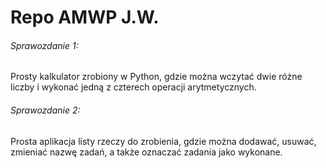 # Repo AMWP J.W.

###### Sprawozdanie 1: 
Prosty kalkulator zrobiony w Python, gdzie można wczytać dwie różne liczby i wykonać jedną z czterech operacji arytmetycznych.

###### Sprawozdanie 2: 
Prosta aplikacja listy rzeczy do zrobienia, gdzie można dodawać, usuwać, zmieniać nazwę zadań, a także oznaczać zadania jako wykonane.

